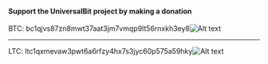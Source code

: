 #### Support the UniversalBit project by making a donation



BTC: bc1qjvs87zn8mwt37aat3jm7vmqp9lt56rnxkh3ey8![Alt text](https://github.com/universalbit-dev/armadillium-gridbot/blob/main/cryptocurrency_icon/btc.svg "bitcoin-indicator")

---

LTC: ltc1qxmevaw3pwt6a6rfzy4hx7s3jyc60p575a59hky![Alt text](https://github.com/universalbit-dev/armadillium-gridbot/blob/main/cryptocurrency_icon/ltc.svg "litecoin-indicator")

